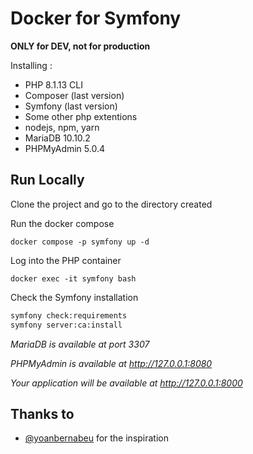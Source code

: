 # Docker for Symfony
**ONLY for DEV, not for production**

Installing :
+ PHP 8.1.13 CLI
+ Composer (last version)
+ Symfony (last version)
+ Some other php extentions
+ nodejs, npm, yarn
+ MariaDB 10.10.2
+ PHPMyAdmin 5.0.4

## Run Locally

Clone the project and go to the directory created

Run the docker compose

```shell
docker compose -p symfony up -d
```

Log into the PHP container

```shell
docker exec -it symfony bash
```

Check the Symfony installation

```bash
symfony check:requirements
symfony server:ca:install
```

*MariaDB is available at port 3307*

*PHPMyAdmin is available at http://127.0.0.1:8080*

*Your application will be available at http://127.0.0.1:8000*

## Thanks to
- [@yoanbernabeu](https://github.com/yoanbernabeu) for the inspiration
